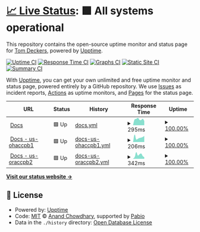 # [📈 Live Status](https://tdeckers-cisco.github.io/c2p-upptime): <!--live status--> **🟩 All systems operational**

This repository contains the open-source uptime monitor and status page for [Tom Deckers](https://tdeckers-cisco.github.io/c2p-upptime), powered by [Upptime](https://github.com/upptime/upptime).

[![Uptime CI](https://github.com/tdeckers-cisco/c2p-upptime/workflows/Uptime%20CI/badge.svg)](https://github.com/tdeckers-cisco/c2p-upptime/actions?query=workflow%3A%22Uptime+CI%22)
[![Response Time CI](https://github.com/tdeckers-cisco/c2p-upptime/workflows/Response%20Time%20CI/badge.svg)](https://github.com/tdeckers-cisco/c2p-upptime/actions?query=workflow%3A%22Response+Time+CI%22)
[![Graphs CI](https://github.com/tdeckers-cisco/c2p-upptime/workflows/Graphs%20CI/badge.svg)](https://github.com/tdeckers-cisco/c2p-upptime/actions?query=workflow%3A%22Graphs+CI%22)
[![Static Site CI](https://github.com/tdeckers-cisco/c2p-upptime/workflows/Static%20Site%20CI/badge.svg)](https://github.com/tdeckers-cisco/c2p-upptime/actions?query=workflow%3A%22Static+Site+CI%22)
[![Summary CI](https://github.com/tdeckers-cisco/c2p-upptime/workflows/Summary%20CI/badge.svg)](https://github.com/tdeckers-cisco/c2p-upptime/actions?query=workflow%3A%22Summary+CI%22)

With [Upptime](https://upptime.js.org), you can get your own unlimited and free uptime monitor and status page, powered entirely by a GitHub repository. We use [Issues](https://github.com/tdeckers-cisco/c2p-upptime/issues) as incident reports, [Actions](https://github.com/tdeckers-cisco/c2p-upptime/actions) as uptime monitors, and [Pages](https://tdeckers-cisco.github.io/c2p-upptime) for the status page.

<!--start: status pages-->
<!-- This summary is generated by Upptime (https://github.com/upptime/upptime) -->
<!-- Do not edit this manually, your changes will be overwritten -->
<!-- prettier-ignore -->
| URL | Status | History | Response Time | Uptime |
| --- | ------ | ------- | ------------- | ------ |
| <img alt="" src="https://icons.duckduckgo.com/ip3/api.ciscoplatform.cloud.ico" height="13"> [Docs](https://api.ciscoplatform.cloud/docs) | 🟩 Up | [docs.yml](https://github.com/tdeckers-cisco/c2p-upptime/commits/HEAD/history/docs.yml) | <details><summary><img alt="Response time graph" src="./graphs/docs/response-time-week.png" height="20"> 295ms</summary><br><a href="https://tdeckers-cisco.github.io/c2p-upptime/history/docs"><img alt="Response time 360" src="https://img.shields.io/endpoint?url=https%3A%2F%2Fraw.githubusercontent.com%2Ftdeckers-cisco%2Fc2p-upptime%2FHEAD%2Fapi%2Fdocs%2Fresponse-time.json"></a><br><a href="https://tdeckers-cisco.github.io/c2p-upptime/history/docs"><img alt="24-hour response time 447" src="https://img.shields.io/endpoint?url=https%3A%2F%2Fraw.githubusercontent.com%2Ftdeckers-cisco%2Fc2p-upptime%2FHEAD%2Fapi%2Fdocs%2Fresponse-time-day.json"></a><br><a href="https://tdeckers-cisco.github.io/c2p-upptime/history/docs"><img alt="7-day response time 295" src="https://img.shields.io/endpoint?url=https%3A%2F%2Fraw.githubusercontent.com%2Ftdeckers-cisco%2Fc2p-upptime%2FHEAD%2Fapi%2Fdocs%2Fresponse-time-week.json"></a><br><a href="https://tdeckers-cisco.github.io/c2p-upptime/history/docs"><img alt="30-day response time 360" src="https://img.shields.io/endpoint?url=https%3A%2F%2Fraw.githubusercontent.com%2Ftdeckers-cisco%2Fc2p-upptime%2FHEAD%2Fapi%2Fdocs%2Fresponse-time-month.json"></a><br><a href="https://tdeckers-cisco.github.io/c2p-upptime/history/docs"><img alt="1-year response time 360" src="https://img.shields.io/endpoint?url=https%3A%2F%2Fraw.githubusercontent.com%2Ftdeckers-cisco%2Fc2p-upptime%2FHEAD%2Fapi%2Fdocs%2Fresponse-time-year.json"></a></details> | <details><summary><a href="https://tdeckers-cisco.github.io/c2p-upptime/history/docs">100.00%</a></summary><a href="https://tdeckers-cisco.github.io/c2p-upptime/history/docs"><img alt="All-time uptime 100.00%" src="https://img.shields.io/endpoint?url=https%3A%2F%2Fraw.githubusercontent.com%2Ftdeckers-cisco%2Fc2p-upptime%2FHEAD%2Fapi%2Fdocs%2Fuptime.json"></a><br><a href="https://tdeckers-cisco.github.io/c2p-upptime/history/docs"><img alt="24-hour uptime 100.00%" src="https://img.shields.io/endpoint?url=https%3A%2F%2Fraw.githubusercontent.com%2Ftdeckers-cisco%2Fc2p-upptime%2FHEAD%2Fapi%2Fdocs%2Fuptime-day.json"></a><br><a href="https://tdeckers-cisco.github.io/c2p-upptime/history/docs"><img alt="7-day uptime 100.00%" src="https://img.shields.io/endpoint?url=https%3A%2F%2Fraw.githubusercontent.com%2Ftdeckers-cisco%2Fc2p-upptime%2FHEAD%2Fapi%2Fdocs%2Fuptime-week.json"></a><br><a href="https://tdeckers-cisco.github.io/c2p-upptime/history/docs"><img alt="30-day uptime 100.00%" src="https://img.shields.io/endpoint?url=https%3A%2F%2Fraw.githubusercontent.com%2Ftdeckers-cisco%2Fc2p-upptime%2FHEAD%2Fapi%2Fdocs%2Fuptime-month.json"></a><br><a href="https://tdeckers-cisco.github.io/c2p-upptime/history/docs"><img alt="1-year uptime 100.00%" src="https://img.shields.io/endpoint?url=https%3A%2F%2Fraw.githubusercontent.com%2Ftdeckers-cisco%2Fc2p-upptime%2FHEAD%2Fapi%2Fdocs%2Fuptime-year.json"></a></details>
| <img alt="" src="https://icons.duckduckgo.com/ip3/api.us-ohaccpb1.ciscoplatform.cloud.ico" height="13"> [Docs - us-ohaccpb1](https://api.us-ohaccpb1.ciscoplatform.cloud/docs) | 🟩 Up | [docs-us-ohaccpb1.yml](https://github.com/tdeckers-cisco/c2p-upptime/commits/HEAD/history/docs-us-ohaccpb1.yml) | <details><summary><img alt="Response time graph" src="./graphs/docs-us-ohaccpb1/response-time-week.png" height="20"> 206ms</summary><br><a href="https://tdeckers-cisco.github.io/c2p-upptime/history/docs-us-ohaccpb1"><img alt="Response time 248" src="https://img.shields.io/endpoint?url=https%3A%2F%2Fraw.githubusercontent.com%2Ftdeckers-cisco%2Fc2p-upptime%2FHEAD%2Fapi%2Fdocs-us-ohaccpb1%2Fresponse-time.json"></a><br><a href="https://tdeckers-cisco.github.io/c2p-upptime/history/docs-us-ohaccpb1"><img alt="24-hour response time 288" src="https://img.shields.io/endpoint?url=https%3A%2F%2Fraw.githubusercontent.com%2Ftdeckers-cisco%2Fc2p-upptime%2FHEAD%2Fapi%2Fdocs-us-ohaccpb1%2Fresponse-time-day.json"></a><br><a href="https://tdeckers-cisco.github.io/c2p-upptime/history/docs-us-ohaccpb1"><img alt="7-day response time 206" src="https://img.shields.io/endpoint?url=https%3A%2F%2Fraw.githubusercontent.com%2Ftdeckers-cisco%2Fc2p-upptime%2FHEAD%2Fapi%2Fdocs-us-ohaccpb1%2Fresponse-time-week.json"></a><br><a href="https://tdeckers-cisco.github.io/c2p-upptime/history/docs-us-ohaccpb1"><img alt="30-day response time 248" src="https://img.shields.io/endpoint?url=https%3A%2F%2Fraw.githubusercontent.com%2Ftdeckers-cisco%2Fc2p-upptime%2FHEAD%2Fapi%2Fdocs-us-ohaccpb1%2Fresponse-time-month.json"></a><br><a href="https://tdeckers-cisco.github.io/c2p-upptime/history/docs-us-ohaccpb1"><img alt="1-year response time 248" src="https://img.shields.io/endpoint?url=https%3A%2F%2Fraw.githubusercontent.com%2Ftdeckers-cisco%2Fc2p-upptime%2FHEAD%2Fapi%2Fdocs-us-ohaccpb1%2Fresponse-time-year.json"></a></details> | <details><summary><a href="https://tdeckers-cisco.github.io/c2p-upptime/history/docs-us-ohaccpb1">100.00%</a></summary><a href="https://tdeckers-cisco.github.io/c2p-upptime/history/docs-us-ohaccpb1"><img alt="All-time uptime 100.00%" src="https://img.shields.io/endpoint?url=https%3A%2F%2Fraw.githubusercontent.com%2Ftdeckers-cisco%2Fc2p-upptime%2FHEAD%2Fapi%2Fdocs-us-ohaccpb1%2Fuptime.json"></a><br><a href="https://tdeckers-cisco.github.io/c2p-upptime/history/docs-us-ohaccpb1"><img alt="24-hour uptime 100.00%" src="https://img.shields.io/endpoint?url=https%3A%2F%2Fraw.githubusercontent.com%2Ftdeckers-cisco%2Fc2p-upptime%2FHEAD%2Fapi%2Fdocs-us-ohaccpb1%2Fuptime-day.json"></a><br><a href="https://tdeckers-cisco.github.io/c2p-upptime/history/docs-us-ohaccpb1"><img alt="7-day uptime 100.00%" src="https://img.shields.io/endpoint?url=https%3A%2F%2Fraw.githubusercontent.com%2Ftdeckers-cisco%2Fc2p-upptime%2FHEAD%2Fapi%2Fdocs-us-ohaccpb1%2Fuptime-week.json"></a><br><a href="https://tdeckers-cisco.github.io/c2p-upptime/history/docs-us-ohaccpb1"><img alt="30-day uptime 100.00%" src="https://img.shields.io/endpoint?url=https%3A%2F%2Fraw.githubusercontent.com%2Ftdeckers-cisco%2Fc2p-upptime%2FHEAD%2Fapi%2Fdocs-us-ohaccpb1%2Fuptime-month.json"></a><br><a href="https://tdeckers-cisco.github.io/c2p-upptime/history/docs-us-ohaccpb1"><img alt="1-year uptime 100.00%" src="https://img.shields.io/endpoint?url=https%3A%2F%2Fraw.githubusercontent.com%2Ftdeckers-cisco%2Fc2p-upptime%2FHEAD%2Fapi%2Fdocs-us-ohaccpb1%2Fuptime-year.json"></a></details>
| <img alt="" src="https://icons.duckduckgo.com/ip3/api.us-oraccpb2.ciscoplatform.cloud.ico" height="13"> [Docs - us-oraccpb2](https://api.us-oraccpb2.ciscoplatform.cloud/docs) | 🟩 Up | [docs-us-oraccpb2.yml](https://github.com/tdeckers-cisco/c2p-upptime/commits/HEAD/history/docs-us-oraccpb2.yml) | <details><summary><img alt="Response time graph" src="./graphs/docs-us-oraccpb2/response-time-week.png" height="20"> 342ms</summary><br><a href="https://tdeckers-cisco.github.io/c2p-upptime/history/docs-us-oraccpb2"><img alt="Response time 312" src="https://img.shields.io/endpoint?url=https%3A%2F%2Fraw.githubusercontent.com%2Ftdeckers-cisco%2Fc2p-upptime%2FHEAD%2Fapi%2Fdocs-us-oraccpb2%2Fresponse-time.json"></a><br><a href="https://tdeckers-cisco.github.io/c2p-upptime/history/docs-us-oraccpb2"><img alt="24-hour response time 209" src="https://img.shields.io/endpoint?url=https%3A%2F%2Fraw.githubusercontent.com%2Ftdeckers-cisco%2Fc2p-upptime%2FHEAD%2Fapi%2Fdocs-us-oraccpb2%2Fresponse-time-day.json"></a><br><a href="https://tdeckers-cisco.github.io/c2p-upptime/history/docs-us-oraccpb2"><img alt="7-day response time 342" src="https://img.shields.io/endpoint?url=https%3A%2F%2Fraw.githubusercontent.com%2Ftdeckers-cisco%2Fc2p-upptime%2FHEAD%2Fapi%2Fdocs-us-oraccpb2%2Fresponse-time-week.json"></a><br><a href="https://tdeckers-cisco.github.io/c2p-upptime/history/docs-us-oraccpb2"><img alt="30-day response time 312" src="https://img.shields.io/endpoint?url=https%3A%2F%2Fraw.githubusercontent.com%2Ftdeckers-cisco%2Fc2p-upptime%2FHEAD%2Fapi%2Fdocs-us-oraccpb2%2Fresponse-time-month.json"></a><br><a href="https://tdeckers-cisco.github.io/c2p-upptime/history/docs-us-oraccpb2"><img alt="1-year response time 312" src="https://img.shields.io/endpoint?url=https%3A%2F%2Fraw.githubusercontent.com%2Ftdeckers-cisco%2Fc2p-upptime%2FHEAD%2Fapi%2Fdocs-us-oraccpb2%2Fresponse-time-year.json"></a></details> | <details><summary><a href="https://tdeckers-cisco.github.io/c2p-upptime/history/docs-us-oraccpb2">100.00%</a></summary><a href="https://tdeckers-cisco.github.io/c2p-upptime/history/docs-us-oraccpb2"><img alt="All-time uptime 100.00%" src="https://img.shields.io/endpoint?url=https%3A%2F%2Fraw.githubusercontent.com%2Ftdeckers-cisco%2Fc2p-upptime%2FHEAD%2Fapi%2Fdocs-us-oraccpb2%2Fuptime.json"></a><br><a href="https://tdeckers-cisco.github.io/c2p-upptime/history/docs-us-oraccpb2"><img alt="24-hour uptime 100.00%" src="https://img.shields.io/endpoint?url=https%3A%2F%2Fraw.githubusercontent.com%2Ftdeckers-cisco%2Fc2p-upptime%2FHEAD%2Fapi%2Fdocs-us-oraccpb2%2Fuptime-day.json"></a><br><a href="https://tdeckers-cisco.github.io/c2p-upptime/history/docs-us-oraccpb2"><img alt="7-day uptime 100.00%" src="https://img.shields.io/endpoint?url=https%3A%2F%2Fraw.githubusercontent.com%2Ftdeckers-cisco%2Fc2p-upptime%2FHEAD%2Fapi%2Fdocs-us-oraccpb2%2Fuptime-week.json"></a><br><a href="https://tdeckers-cisco.github.io/c2p-upptime/history/docs-us-oraccpb2"><img alt="30-day uptime 100.00%" src="https://img.shields.io/endpoint?url=https%3A%2F%2Fraw.githubusercontent.com%2Ftdeckers-cisco%2Fc2p-upptime%2FHEAD%2Fapi%2Fdocs-us-oraccpb2%2Fuptime-month.json"></a><br><a href="https://tdeckers-cisco.github.io/c2p-upptime/history/docs-us-oraccpb2"><img alt="1-year uptime 100.00%" src="https://img.shields.io/endpoint?url=https%3A%2F%2Fraw.githubusercontent.com%2Ftdeckers-cisco%2Fc2p-upptime%2FHEAD%2Fapi%2Fdocs-us-oraccpb2%2Fuptime-year.json"></a></details>

<!--end: status pages-->

[**Visit our status website →**](https://tdeckers-cisco.github.io/c2p-upptime)

## 📄 License

- Powered by: [Upptime](https://github.com/upptime/upptime)
- Code: [MIT](./LICENSE) © [Anand Chowdhary](https://anandchowdhary.com), supported by [Pabio](https://pabio.com)
- Data in the `./history` directory: [Open Database License](https://opendatacommons.org/licenses/odbl/1-0/)
